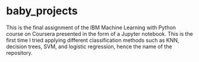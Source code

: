 # baby_projects

This is the final assignment of the IBM Machine Learning with Python course on Coursera presented in the form of a Jupyter notebook. This is the first time I tried applying different classification methods such as KNN, decision trees, SVM, and logistic regression, hence the name of the repository.
